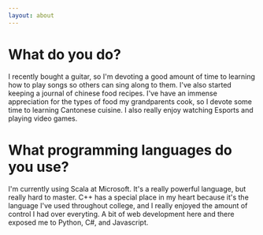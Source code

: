 ```yaml
---
layout: about
---
```


# What do you do?
I recently bought a guitar, so I'm devoting a good amount of time to learning how to play songs so others can sing along to them. I've also started keeping a journal of chinese food recipes. I've have an immense appreciation for the types of food my grandparents cook, so I devote some time to learning Cantonese cuisine. I also really enjoy watching Esports and playing video games.


# What programming languages do you use?
I'm currently using Scala at Microsoft. It's a really powerful language, but really hard to master. C++ has a special place in my heart because it's the language I've used throughout college, and I really enjoyed the amount of control I had over everyting. A bit of web development here and there exposed me to Python, C#, and Javascript.


